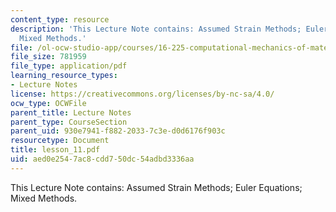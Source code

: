 ```yaml
---
content_type: resource
description: 'This Lecture Note contains: Assumed Strain Methods; Euler Equations;
  Mixed Methods.'
file: /ol-ocw-studio-app/courses/16-225-computational-mechanics-of-materials-fall-2003/aed0e2547ac8cdd750dc54adbd3336aa_lesson_11.pdf
file_size: 781959
file_type: application/pdf
learning_resource_types:
- Lecture Notes
license: https://creativecommons.org/licenses/by-nc-sa/4.0/
ocw_type: OCWFile
parent_title: Lecture Notes
parent_type: CourseSection
parent_uid: 930e7941-f882-2033-7c3e-d0d6176f903c
resourcetype: Document
title: lesson_11.pdf
uid: aed0e254-7ac8-cdd7-50dc-54adbd3336aa
---
```

This Lecture Note contains: Assumed Strain Methods; Euler Equations; Mixed Methods.
